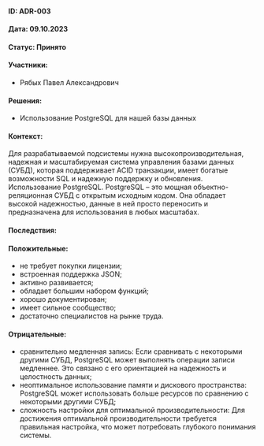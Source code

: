 #### ID: ADR-003

#### Дата: 09.10.2023

#### Статус: Принято

#### Участники:

* Рябых Павел Александрович

#### Решения:

* Использование PostgreSQL для нашей базы данных

#### Контекст:
Для разрабатываемой подсистемы нужна высокопроизводительная, надежная и масштабируемая система управления базами данных (СУБД), которая поддерживает ACID транзакции, имеет богатые возможности SQL и надежную поддержку и обновления.
Использование PostgreSQL. PostgreSQL – это мощная объектно-реляционная СУБД с открытым исходным кодом. Она обладает высокой надежностью, данные в ней просто переносить и предназначена для использования в любых масштабах.

#### Последствия:

#### Положительные:
* не требует покупки лицензии;
* встроенная поддержка JSON;
* активно развивается;
* обладает большим набором функций;
* хорошо документирован;
* имеет сильное сообщество;
* достаточно специалистов на рынке труда.

#### Отрицательные:
* сравнительно медленная запись: Если сравнивать с некоторыми другими СУБД, PostgreSQL может выполнять операции записи медленнее. Это связано с его ориентацией на надежность и целостность данных;
* неоптимальное использование памяти и дискового пространства: PostgreSQL может использовать больше ресурсов по сравнению с некоторыми другими СУБД;
* сложность настройки для оптимальной производительности: Для достижения оптимальной производительности требуется правильная настройка, что может потребовать глубокого понимания системы.
